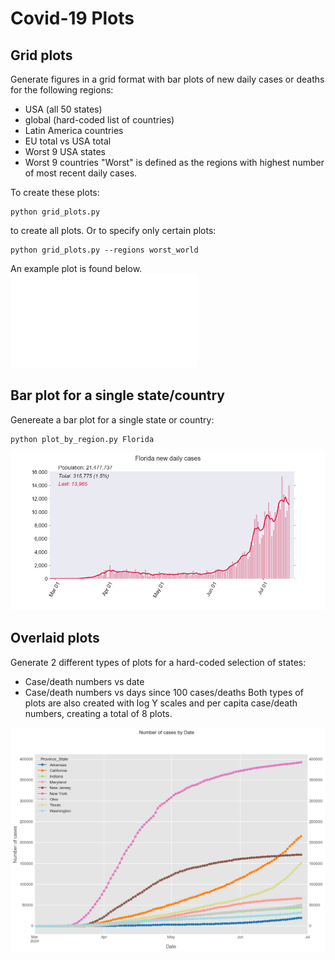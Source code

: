 # Covid-19 Plots

## Grid plots
Generate figures in a grid format with bar plots of new daily cases or deaths
for the following regions:
* USA (all 50 states)
* global (hard-coded list of countries)
* Latin America countries
* EU total vs USA total
* Worst 9 USA states
* Worst 9 countries
"Worst" is defined as the regions with highest number of most recent daily cases. 

To create these plots:

```
python grid_plots.py
```

to create all plots. Or to specify only certain plots:

```
python grid_plots.py --regions worst_world
```

An example plot is found below.
![Alt text](examples/worst_global_cases.pdf?raw=true "Title")

## Bar plot for a single state/country
Genereate a bar plot for a single state or country:

```
python plot_by_region.py Florida
```

![Alt text](examples/Florida_new_cases.png?raw=true "Title")

## Overlaid plots
Generate 2 different types of plots for a hard-coded selection of states:
* Case/death numbers vs date
* Case/death numbers vs days since 100 cases/deaths 
Both types of plots are also created with log Y scales and per capita case/death
numbers, creating a total of 8 plots.

![Alt text](examples/usa_cases_date.png?raw=true "Title")
